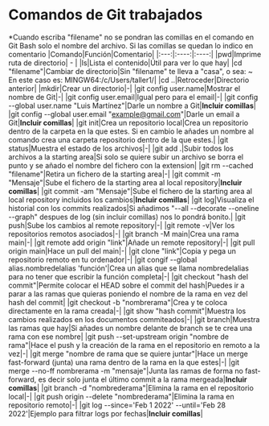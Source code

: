 # Comandos de Git trabajados
\*Cuando escriba "filename" no se pondran las comillas en el comando en Git Bash solo el nombre del archivo. Si las comillas se quedan lo indico en comentario
|Comando|Función|Comentario|
|:---:|:----:|:----:|
|pwd|Imprime ruta de directorio| - |
|ls|Lista el contenido|Útil para ver lo que hay|
|cd "filename"|Cambiar de directorio|Sin "filename" te lleva a "casa", o sea: ~ En este caso es: MINGW64:/c/Users/taller1/|
|cd ..|Retroceder|Directorio anterior|
|mkdir|Crear un directorio|-|
|git config user.name|Mostrar el nombre de Git|-|
|git config user.email|Igual pero para el email|-|
|git config --global user.name "Luis Martínez"|Darle un nombre a Git|**Incluir comillas**|
|git config --global user.email "example@gmail.com"|Darle un email a Git|**Incluir comillas**|
|git init|Crea un repositorio local|Crea un repositorio dentro de la carpeta en la que estes. Si en cambio le añades un nombre al comando crea una carpeta  repositorio dentro de la que estes.|
|git status|Muestra el estado de los archivos|-|
|git add .|Subir todos los archivos a la starting area|Si solo se quiere subir un archivo se borra el punto y se añado el nombre del fichero con la extension|
|git rm --cached "filename"|Retira un fichero de la starting area|-|
|git commit -m "Mensaje"|Sube el fichero de la starting area al local repository|**Incluir comillas**|
|git commit -am "Mensaje"|Sube el fichero de la starting area al local repository incluidos los cambios|**Incluir comillas**|
|git log|Visualiza el historial con los commits realizados|Si añadimos "--all --decorate --oneline --graph" despues de log (sin incluir comillas) nos lo pondrá bonito.|
|git push|Sube los cambios al remote repository|-|
|git remote -v|Ver los repositorios remotos asociados|-|
|git branch -M main|Crea una rama main|-|
|git remote add origin "link"|Añade un remote repository|-|
|git pull origin main|Hace un pull del main|-|
|git clone "link"|Copia y pega un repositorio remoto en tu ordenador|-|
|git congif --global alias.nombredelalias 'función'|Crea un alias que se llama nombredelalias para no tener que escribir la función completa|-|
|git checkout "hash del commit"|Permite colocar el HEAD sobre el commit del hash|Puedes ir a parar a las ramas que quieras poniendo el nombre de la rama en vez del hash del commit|
|git checkout -b "nombrerama"|Crea y te coloca directamente en la rama creada|-|
|git show "hash commit"|Muestra los cambios realizados en los documentos commiteados|-|
|git branch|Muestra las ramas que hay|Si añades un nombre delante de branch se te crea una rama con ese nombre|
|git push --set-upstream origin "nombre de rama"|Hace el push y la creación de la rama en el repositorio en remoto a la vez|-|
|git merge "nombre de rama que se quiere juntar"|Hace un merge fast-forward (junta) una rama dentro de la rama en la que estes|-|
|git merge --no-ff nombrerama -m "mensaje"|Junta las ramas de forma no fast-forward, es decir solo junta el último commit a la rama mergeada|**Incluir comillas**|
|git branch -d "nombrederama"|Elimina la rama en el repositorio local|-|
|git push origin --delete "nombrederama"|Elimina la rama en repositorio remoto|-|
|git log --since='Feb 1 2022' --until='Feb 28 2022'|Ejemplo para filtrar logs por fechas|**Incluir comillas**|